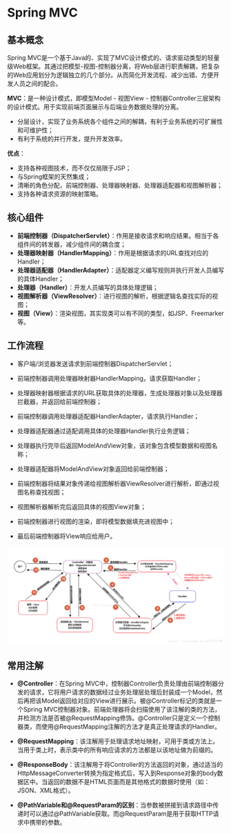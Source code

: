 # Spring MVC

## 基本概念

Spring MVC是一个基于Java的、实现了MVC设计模式的、请求驱动类型的轻量级Web框架。其通过把模型-视图-控制器分离，将Web层进行职责解耦，把复杂的Web应用划分为逻辑独立的几个部分。从而简化开发流程、减少出错、方便开发人员之间的配合。

**MVC**：是一种设计模式，即模型Model - 视图View - 控制器Controller三层架构的设计模式。用于实现前端页面展示与后端业务数据处理的分离。

* 分层设计，实现了业务系统各个组件之间的解耦，有利于业务系统的可扩展性和可维护性；
* 有利于系统的并行开发，提升开发效率。

**优点**：

* 支持各种视图技术，而不仅仅局限于JSP；
* 与Spring框架的天然集成；
* 清晰的角色分配，前端控制器、处理器映射器、处理器适配器和视图解析器；
* 支持各种请求资源的映射策略。



## 核心组件

* **前端控制器（DispatcherServlet）**：作用是接收请求和响应结果。相当于各组件间的转发器，减少组件间的耦合度；
* **处理器映射器（HandlerMapping）**：作用是根据请求的URL查找对应的Handler；
* **处理器适配器（HandlerAdapter）**：适配器定义编写规则并执行开发人员编写的具体Handler；
* **处理器（Handler）**：开发人员编写的具体处理逻辑；
* **视图解析器（ViewResolver）**：进行视图的解析，根据逻辑名查找实际的视图；
* **视图（View）**：渲染视图，其实现类可以有不同的类型，如JSP、Freemarker等。



## 工作流程

* 客户端/浏览器发送请求到前端控制器DispatcherServlet；

* 前端控制器调用处理器映射器HandlerMapping，请求获取Handler；
* 处理器映射器根据请求的URL获取具体的处理器，生成处理器对象以及处理器拦截器，并返回给前端控制器；
* 前端控制器调用处理器适配器HandlerAdapter，请求执行Handler；
* 处理器适配器通过适配调用具体的处理器Handler执行业务逻辑；
* 处理器执行完毕后返回ModelAndView对象，该对象包含模型数据和视图名称；
* 处理器适配器将ModelAndView对象返回给前端控制器；
* 前端控制器将结果对象传递给视图解析器ViewResolver进行解析，即通过视图名称查找视图；
* 视图解析器解析完后返回具体的视图View对象；
* 前端控制器进行视图的渲染，即将模型数据填充进视图中；
* 最后前端控制器将View响应给用户。

![img](assets/20180708224853769)



## 常用注解

* **@Controller**：在Spring MVC中，控制器Controller负责处理由前端控制器分发的请求，它将用户请求的数据经过业务处理层处理后封装成一个Model，然后再把该Model返回给对应的View进行展示。被@Controller标记的类就是一个Spring MVC控制器对象。前端处理器将会扫描使用了该注解的类的方法，并检测方法是否被@RequestMapping修饰。@Controller只是定义一个控制器类，而使用@RequestMapping注解的方法才是真正处理请求的Handler。

* **@RequestMapping**：该注解用于处理请求地址映射，可用于类或方法上。当用于类上时，表示类中的所有响应请求的方法都是以该地址做为前缀的。

* **@ResponseBody**：该注解用于将Controller的方法返回的对象，通过适当的HttpMessageConverter转换为指定格式后，写入到Response对象的body数据区中。当返回的数据不是HTML页面而是其他格式的数据时使用（如：JSON、XML格式）。

* **@PathVariable和@RequestParam的区别**：当参数被拼接到请求路径中传递时可以通过@PathVariable获取。而@RequestParam是用于获取HTTP请求中携带的参数。